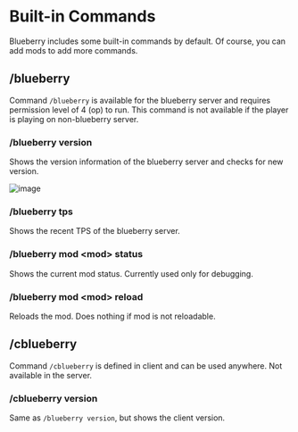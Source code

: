 # Built-in Commands
Blueberry includes some built-in commands by default. Of course, you can add mods to add more commands.

## /blueberry

Command `/blueberry` is available for the blueberry server and requires permission level of 4 (op) to run.
This command is not available if the player is playing on non-blueberry server.

### /blueberry version

Shows the version information of the blueberry server and checks for new version.

![image](https://user-images.githubusercontent.com/19150229/144639214-50ff2467-5c15-4e25-a119-a63aa4c1157e.png)

### /blueberry tps

Shows the recent TPS of the blueberry server.

### /blueberry mod <mod\> status

Shows the current mod status. Currently used only for debugging.

### /blueberry mod <mod\> reload

Reloads the mod. Does nothing if mod is not reloadable.

## /cblueberry

Command `/cblueberry` is defined in client and can be used anywhere. Not available in the server.

### /cblueberry version

Same as `/blueberry version`, but shows the client version.
